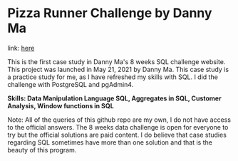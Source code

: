 # Pizza Runner Challenge by Danny Ma <br />
link: [here](https://8weeksqlchallenge.com/case-study-1/) <br />

This is the first case study in Danny Ma's 8 weeks SQL challenge website. This project was launched in May 21, 2021 by Danny Ma. This case study is a practice study for me, as I have refreshed my skills with SQL. I did the challenge with PostgreSQL and pgAdmin4.

<b>Skills: Data Manipulation Language SQL, Aggregates in SQL, Customer Analysis, Window functions in SQL</b>

Note: All of the queries of this github repo are my own, I do not have access to the official answers. The 8 weeks data challenge is open for everyone to try but the official solutions are paid content. I do believe that case studies regarding SQL sometimes have more than one solution and that is the beauty of this program. 

